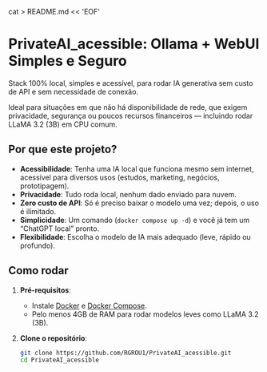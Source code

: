 cat > README.md << 'EOF'
# PrivateAI_acessible: Ollama + WebUI Simples e Seguro

Stack 100% local, simples e acessível, para rodar IA generativa sem custo de API e sem necessidade de conexão.

Ideal para situações em que não há disponibilidade de rede, que exigem privacidade, segurança ou poucos recursos financeiros — incluindo rodar LLaMA 3.2 (3B) em CPU comum.

## Por que este projeto?

- **Acessibilidade**: Tenha uma IA local que funciona mesmo sem internet, acessível para diversos usos (estudos, marketing, negócios, prototipagem).
- **Privacidade**: Tudo roda local, nenhum dado enviado para nuvem.
- **Zero custo de API**: Só é preciso baixar o modelo uma vez; depois, o uso é ilimitado.
- **Simplicidade**: Um comando (`docker compose up -d`) e você já tem um “ChatGPT local” pronto.
- **Flexibilidade**: Escolha o modelo de IA mais adequado (leve, rápido ou profundo).

## Como rodar

1. **Pré-requisitos**:
   - Instale [Docker](https://docs.docker.com/get-docker/) e [Docker Compose](https://docs.docker.com/compose/install/).
   - Pelo menos 4GB de RAM para rodar modelos leves como LLaMA 3.2 (3B).

2. **Clone o repositório**:
   ```bash
   git clone https://github.com/RGROU1/PrivateAI_acessible.git
   cd PrivateAI_acessible
